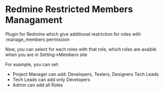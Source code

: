 Redmine Restricted Members Managament
=======

Plugin for Redmine which give additional restriction for roles with :manage_members permission

Now, you can select for each roles with that role, which roles are avaible when you are in Setting->Members site

For example, you can set:

* Project Manager can add:  Developers, Testers, Designers Tech Leads
* Tech Leads can add only Developers
* Admin can add all Roles


